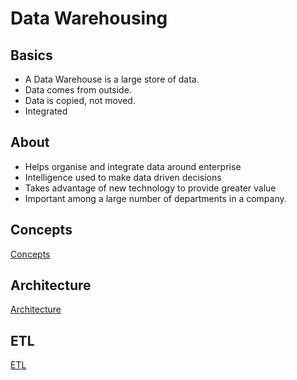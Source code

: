 # Data Warehousing

## Basics
* A Data Warehouse is a large store of data.
* Data comes from outside.
* Data is copied, not moved.
* Integrated
## About
* Helps organise and integrate data around enterprise
* Intelligence used to make data driven decisions
* Takes advantage of new technology to provide greater value
* Important among a large number of departments in a company. 

## Concepts 
[Concepts](./Concepts.md)
## Architecture
[Architecture](./Architecture.md)

## ETL
[ETL](./ETL.md)






